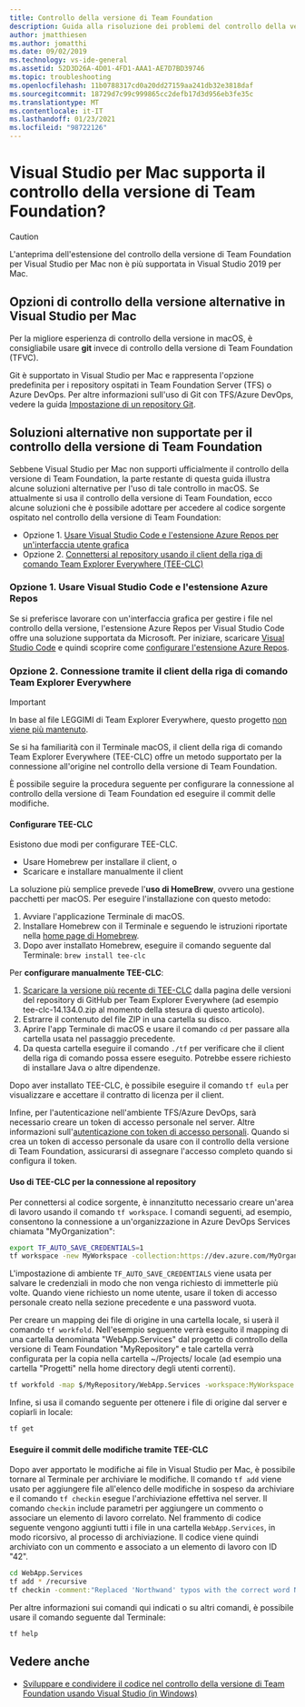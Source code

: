 ```yaml
---
title: Controllo della versione di Team Foundation
description: Guida alla risoluzione dei problemi del controllo della versione di Team Foundation e di macOS.
author: jmatthiesen
ms.author: jomatthi
ms.date: 09/02/2019
ms.technology: vs-ide-general
ms.assetid: 52D3D26A-4D01-4FD1-AAA1-AE7D7BD39746
ms.topic: troubleshooting
ms.openlocfilehash: 11b0788317cd0a20dd27159aa241db32e3818daf
ms.sourcegitcommit: 18729d7c99c999865cc2defb17d3d956eb3fe35c
ms.translationtype: MT
ms.contentlocale: it-IT
ms.lasthandoff: 01/23/2021
ms.locfileid: "98722126"
---
```

# <a name="does-visual-studio-for-mac-support-team-foundation-version-control"></a>Visual Studio per Mac supporta il controllo della versione di Team Foundation?

> [!CAUTION]
> L'anteprima dell'estensione del controllo della versione di Team Foundation per Visual Studio per Mac non è più supportata in Visual Studio 2019 per Mac.


## <a name="alternative-version-control-options-in-visual-studio-for-mac"></a>Opzioni di controllo della versione alternative in Visual Studio per Mac

Per la migliore esperienza di controllo della versione in macOS, è consigliabile usare **git** invece di controllo della versione di Team Foundation (TFVC). 

Git è supportato in Visual Studio per Mac e rappresenta l'opzione predefinita per i repository ospitati in Team Foundation Server (TFS) o Azure DevOps. Per altre informazioni sull'uso di Git con TFS/Azure DevOps, vedere la guida [Impostazione di un repository Git](./set-up-git-repository.md).

## <a name="unsupported-workarounds-for-tfvc"></a>Soluzioni alternative non supportate per il controllo della versione di Team Foundation

Sebbene Visual Studio per Mac non supporti ufficialmente il controllo della versione di Team Foundation, la parte restante di questa guida illustra alcune soluzioni alternative per l'uso di tale controllo in macOS. Se attualmente si usa il controllo della versione di Team Foundation, ecco alcune soluzioni che è possibile adottare per accedere al codice sorgente ospitato nel controllo della versione di Team Foundation:

* Opzione 1. [ Usare Visual Studio Code e l'estensione Azure Repos per un'interfaccia utente grafica](#use-visual-studio-code-and-the-azure-repos-extension)
* Opzione 2. [Connettersi al repository usando il client della riga di comando Team Explorer Everywhere (TEE-CLC)](#connecting-using-the-team-explorer-everywhere-command-line-client)

### <a name="option-1--use-visual-studio-code-and-the-azure-repos-extension"></a>Opzione 1. <a id="use-visual-studio-code-and-the-azure-repos-extension"></a> Usare Visual Studio Code e l'estensione Azure Repos

Se si preferisce lavorare con un'interfaccia grafica per gestire i file nel controllo della versione, l'estensione Azure Repos per Visual Studio Code offre una soluzione supportata da Microsoft. Per iniziare, scaricare [Visual Studio Code](https://code.visualstudio.com) e quindi scoprire come [configurare l'estensione Azure Repos](https://marketplace.visualstudio.com/items?itemName=ms-vsts.team).

### <a name="option-2--connecting-using-the-team-explorer-everywhere-command-line-client"></a>Opzione 2. <a id="connecting-using-the-team-explorer-everywhere-command-line-client"></a> Connessione tramite il client della riga di comando Team Explorer Everywhere

> [!IMPORTANT]
> In base al file LEGGIMI di Team Explorer Everywhere, questo progetto [non viene più mantenuto](https://github.com/microsoft/team-explorer-everywhere).

Se si ha familiarità con il Terminale macOS, il client della riga di comando Team Explorer Everywhere (TEE-CLC) offre un metodo supportato per la connessione all'origine nel controllo della versione di Team Foundation.

È possibile seguire la procedura seguente per configurare la connessione al controllo della versione di Team Foundation ed eseguire il commit delle modifiche.

#### <a name="setting-up-the-tee-clc"></a>Configurare TEE-CLC

Esistono due modi per configurare TEE-CLC.

* Usare Homebrew per installare il client, o
* Scaricare e installare manualmente il client

La soluzione più semplice prevede l'**uso di HomeBrew**, ovvero una gestione pacchetti per macOS. Per eseguire l'installazione con questo metodo:

1. Avviare l'applicazione Terminale di macOS.
1. Installare Homebrew con il Terminale e seguendo le istruzioni riportate nella [home page di Homebrew](https://brew.sh/).
1. Dopo aver installato Homebrew, eseguire il comando seguente dal Terminale: `brew install tee-clc`

Per **configurare manualmente TEE-CLC**:

1. [Scaricare la versione più recente di TEE-CLC](https://github.com/Microsoft/team-explorer-everywhere/releases) dalla pagina delle versioni del repository di GitHub per Team Explorer Everywhere (ad esempio tee-clc-14.134.0.zip al momento della stesura di questo articolo).
1. Estrarre il contenuto del file ZIP in una cartella su disco.
1. Aprire l'app Terminale di macOS e usare il comando `cd` per passare alla cartella usata nel passaggio precedente.
1. Da questa cartella eseguire il comando `./tf` per verificare che il client della riga di comando possa essere eseguito. Potrebbe essere richiesto di installare Java o altre dipendenze.

Dopo aver installato TEE-CLC, è possibile eseguire il comando `tf eula` per visualizzare e accettare il contratto di licenza per il client.

Infine, per l'autenticazione nell'ambiente TFS/Azure DevOps, sarà necessario creare un token di accesso personale nel server. Altre informazioni sull'[autenticazione con token di accesso personali](/azure/devops/integrate/get-started/authentication/pats?view=azure-devops&preserve-view=true). Quando si crea un token di accesso personale da usare con il controllo della versione di Team Foundation, assicurarsi di assegnare l'accesso completo quando si configura il token.

#### <a name="using-the-tee-clc-to-connect-to-your-repo"></a>Uso di TEE-CLC per la connessione al repository

Per connettersi al codice sorgente, è innanzitutto necessario creare un'area di lavoro usando il comando `tf workspace`. I comandi seguenti, ad esempio, consentono la connessione a un'organizzazione in Azure DevOps Services chiamata "MyOrganization": 

```bash
export TF_AUTO_SAVE_CREDENTIALS=1
tf workspace -new MyWorkspace -collection:https://dev.azure.com/MyOrganization
```

L'impostazione di ambiente `TF_AUTO_SAVE_CREDENTIALS` viene usata per salvare le credenziali in modo che non venga richiesto di immetterle più volte. Quando viene richiesto un nome utente, usare il token di accesso personale creato nella sezione precedente e una password vuota.

Per creare un mapping dei file di origine in una cartella locale, si userà il comando `tf workfold`. Nell'esempio seguente verrà eseguito il mapping di una cartella denominata "WebApp.Services" dal progetto di controllo della versione di Team Foundation "MyRepository" e tale cartella verrà configurata per la copia nella cartella ~/Projects/ locale (ad esempio una cartella "Progetti" nella home directory degli utenti correnti).

```bash
tf workfold -map $/MyRepository/WebApp.Services -workspace:MyWorkspace ~/Projects/
```

Infine, si usa il comando seguente per ottenere i file di origine dal server e copiarli in locale:

```bash
tf get
```

#### <a name="committing-changes-using-the-tee-clc"></a>Eseguire il commit delle modifiche tramite TEE-CLC

Dopo aver apportato le modifiche ai file in Visual Studio per Mac, è possibile tornare al Terminale per archiviare le modifiche. Il comando `tf add` viene usato per aggiungere file all'elenco delle modifiche in sospeso da archiviare e il comando `tf checkin` esegue l'archiviazione effettiva nel server. Il comando `checkin` include parametri per aggiungere un commento o associare un elemento di lavoro correlato. Nel frammento di codice seguente vengono aggiunti tutti i file in una cartella `WebApp.Services`, in modo ricorsivo, al processo di archiviazione. Il codice viene quindi archiviato con un commento e associato a un elemento di lavoro con ID "42".

```bash
cd WebApp.Services
tf add * /recursive
tf checkin -comment:"Replaced 'Northwand' typos with the correct word Northwind" -associate:42
```

Per altre informazioni sui comandi qui indicati o su altri comandi, è possibile usare il comando seguente dal Terminale:

`tf help`

## <a name="see-also"></a>Vedere anche

- [Sviluppare e condividere il codice nel controllo della versione di Team Foundation usando Visual Studio (in Windows)](/azure/devops/repos/tfvc/share-your-code-in-tfvc-vs)